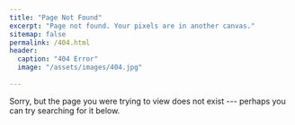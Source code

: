 ```yaml
---
title: "Page Not Found"
excerpt: "Page not found. Your pixels are in another canvas."
sitemap: false
permalink: /404.html
header:
  caption: "404 Error"
  image: "/assets/images/404.jpg"
  
---
```


Sorry, but the page you were trying to view does not exist --- perhaps you can try searching for it below.

<script type="text/javascript">
  var GOOG_FIXURL_LANG = 'en';
  var GOOG_FIXURL_SITE = '{{ site.url }}'
</script>
<script type="text/javascript"
  src="//linkhelp.clients.google.com/tbproxy/lh/wm/fixurl.js">
</script>
